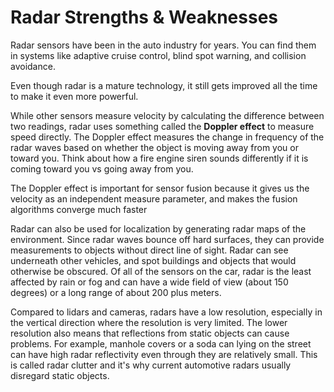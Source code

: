 # Radar Strengths & Weaknesses

Radar sensors have been in the auto industry for years. You can find them in systems like adaptive cruise control, blind spot warning, and collision avoidance. 

Even though radar is a mature technology, it still gets improved all the time to make it even more powerful.

While other sensors measure velocity by calculating the difference between two readings, radar uses something called the **Doppler effect** to measure speed directly. The Doppler effect measures the change in frequency of the radar waves based on whether the object is moving away from you or toward you. Think about how a fire engine siren sounds differently if it is coming toward you vs going away from you.

The Doppler effect is important for sensor fusion because it gives us the velocity as an independent measure parameter, and makes the fusion algorithms converge much faster

Radar can also be used for localization by generating radar maps of the environment. Since radar waves bounce off hard surfaces, they can provide measurements to objects without direct line of sight. Radar can see underneath other vehicles, and spot buildings and objects that would otherwise be obscured. Of all of the sensors on the car, radar is the least affected by rain or fog and can have a wide field of view (about 150 degrees) or a long range of about 200 plus meters. 

Compared to lidars and cameras, radars have a low resolution, especially in the vertical direction where the resolution is very limited. The lower resolution also means that reflections from static objects can cause problems. For example, manhole covers or a soda can lying on the street can have high radar reflectivity even through they are relatively small. This is called radar clutter and it's why current automotive radars usually disregard static objects.
